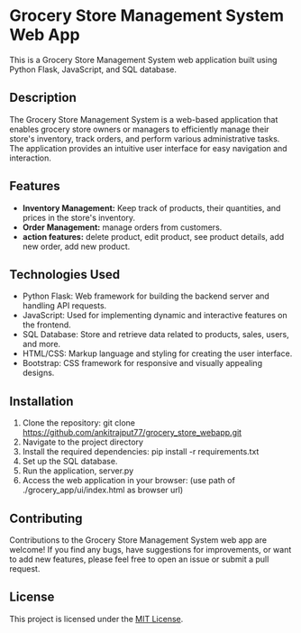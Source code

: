 # Grocery Store Management System Web App

This is a Grocery Store Management System web application built using Python Flask, JavaScript, and SQL database.

## Description

The Grocery Store Management System is a web-based application that enables grocery store owners or managers to efficiently manage their store's inventory, track orders, and perform various administrative tasks. The application provides an intuitive user interface for easy navigation and interaction.

## Features

- **Inventory Management:** Keep track of products, their quantities, and prices in the store's inventory.
- **Order Management:** manage orders from customers.
- **action features:** delete product, edit product, see product details, add new order, add new product.

## Technologies Used

- Python Flask: Web framework for building the backend server and handling API requests.
- JavaScript: Used for implementing dynamic and interactive features on the frontend.
- SQL Database: Store and retrieve data related to products, sales, users, and more.
- HTML/CSS: Markup language and styling for creating the user interface.
- Bootstrap: CSS framework for responsive and visually appealing designs.

## Installation

1. Clone the repository: git clone https://github.com/ankitrajput77/grocery_store_webapp.git
2. Navigate to the project directory
3. Install the required dependencies: pip install -r requirements.txt
4. Set up the SQL database.
5. Run the application, server.py
6. Access the web application in your browser: (use path of ./grocery_app/ui/index.html as browser url)

## Contributing

Contributions to the Grocery Store Management System web app are welcome! If you find any bugs, have suggestions for improvements, or want to add new features, please feel free to open an issue or submit a pull request.

## License

This project is licensed under the [MIT License](LICENSE).



